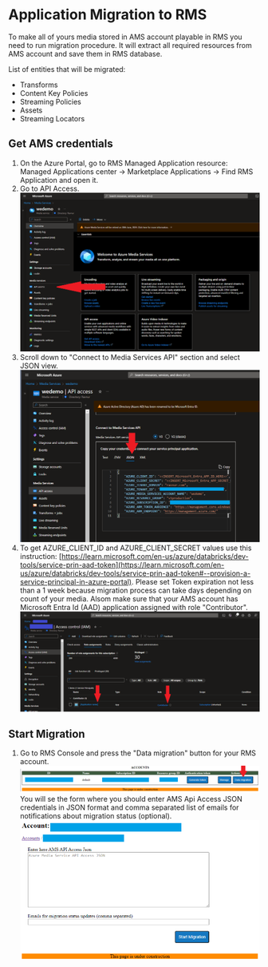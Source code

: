 # Application Migration to RMS

To make all of yours media stored in AMS account playable in RMS you need to run migration procedure. It will extract all required resources from AMS account and save them in RMS database.

List of entities that will be migrated:
- Transforms
- Content Key Policies
- Streaming Policies
- Assets
- Streaming Locators

## Get AMS credentials
1. On the Azure Portal, go to RMS Managed Application resource: Managed Applications center -> Marketplace Applications -> Find RMS Application and open it.
2. Go to API Access.
      ![Console credentials](img/data-migration-select-api.png)
3. Scroll down to "Connect to Media Services API" section and select JSON view.
      ![Console credentials](img/data-migration-json.png)
4. To get AZURE_CLIENT_ID and AZURE_CLIENT_SECRET values use this instruction: [https://learn.microsoft.com/en-us/azure/databricks/dev-tools/service-prin-aad-token](https://learn.microsoft.com/en-us/azure/databricks/dev-tools/service-prin-aad-token#--provision-a-service-principal-in-azure-portal). Please set Token expiration not less than a 1 week because migration process can take days depending on count of your media. Alsom make sure that your AMS account has Microsoft Entra Id (AAD) application assigned with role "Contributor".
      ![Console credentials](img/data-migration-iam.png)
   
## Start Migration

1. Go to RMS Console and press the "Data migration" button for your RMS account.
      ![Console credentials](img/data-migration-console.png)
You will se the form where you should enter AMS Api Access JSON credentials in JSON format and comma separated list of emails for notifications about migration status (optional).
      ![Console credentials](img/data-migration-start.png)
